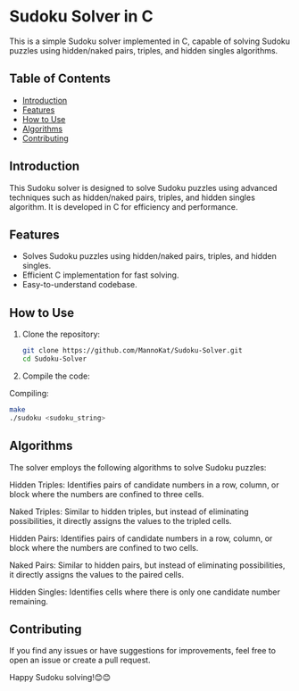 # Sudoku Solver in C

This is a simple Sudoku solver implemented in C, capable of solving Sudoku puzzles using hidden/naked pairs, triples, and hidden singles algorithms.

## Table of Contents
- [Introduction](#introduction)
- [Features](#features)
- [How to Use](#how-to-use)
- [Algorithms](#algorithms)
- [Contributing](#contributing)

## Introduction

This Sudoku solver is designed to solve Sudoku puzzles using advanced techniques such as hidden/naked pairs, triples, and hidden singles algorithm. It is developed in C for efficiency and performance.

## Features

- Solves Sudoku puzzles using hidden/naked pairs, triples, and hidden singles.
- Efficient C implementation for fast solving.
- Easy-to-understand codebase.

## How to Use

1. Clone the repository:

   ```bash
   git clone https://github.com/MannoKat/Sudoku-Solver.git
   cd Sudoku-Solver

2. Compile the code:

Compiling:
   ```bash
   make
   ./sudoku <sudoku_string>
   ```
## Algorithms
The solver employs the following algorithms to solve Sudoku puzzles:

Hidden Triples: Identifies pairs of candidate numbers in a row, column, or block where the numbers are confined to three cells.

Naked Triples: Similar to hidden triples, but instead of eliminating possibilities, it directly assigns the values to the tripled cells.

Hidden Pairs: Identifies pairs of candidate numbers in a row, column, or block where the numbers are confined to two cells.

Naked Pairs: Similar to hidden pairs, but instead of eliminating possibilities, it directly assigns the values to the paired cells.

Hidden Singles: Identifies cells where there is only one candidate number remaining.

## Contributing
If you find any issues or have suggestions for improvements, feel free to open an issue or create a pull request.

Happy Sudoku solving!😊😊
